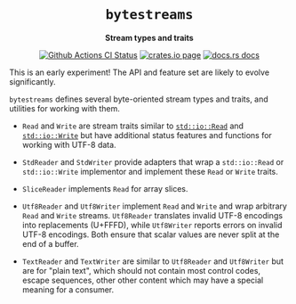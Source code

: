 <div align="center">
  <h1><code>bytestreams</code></h1>

  <p>
    <strong>Stream types and traits</strong>
  </p>

  <p>
    <a href="https://github.com/sunfishcode/bytestreams/actions?query=workflow%3ACI"><img src="https://github.com/sunfishcode/bytestreams/workflows/CI/badge.svg" alt="Github Actions CI Status" /></a>
    <a href="https://crates.io/crates/bytestreams"><img src="https://img.shields.io/crates/v/bytestreams.svg" alt="crates.io page" /></a>
    <a href="https://docs.rs/bytestreams"><img src="https://docs.rs/bytestreams/badge.svg" alt="docs.rs docs" /></a>
  </p>
</div>

This is an early experiment! The API and feature set are likely to
evolve significantly.

`bytestreams` defines several byte-oriented stream types and traits,
and utilities for working with them.

 - `Read` and `Write` are stream traits similar to [`std::io::Read`]
    and [`std::io::Write`] but have additional status features and
    functions for working with UTF-8 data.

 - `StdReader` and `StdWriter` provide adapters that wrap a `std::io::Read`
   or `std::io::Write` implementor and implement these `Read` or `Write`
   traits.

 - `SliceReader` implements `Read` for array slices.

 - `Utf8Reader` and `Utf8Writer` implement `Read` and `Write` and wrap
   arbitrary `Read` and `Write` streams. `Utf8Reader` translates invalid
   UTF-8 encodings into replacements (U+FFFD), while `Utf8Writer` reports
   errors on invalid UTF-8 encodings. Both ensure that scalar values
   are never split at the end of a buffer.

 - `TextReader` and `TextWriter` are similar to `Utf8Reader` and
   `Utf8Writer` but are for "plain text", which should not contain
   most control codes, escape sequences, other other content which
   may have a special meaning for a consumer.

[`std::io::Read`]: https://doc.rust-lang.org/std/io/trait.Read.html
[`std::io::Write`]: https://doc.rust-lang.org/std/io/trait.Write.html
